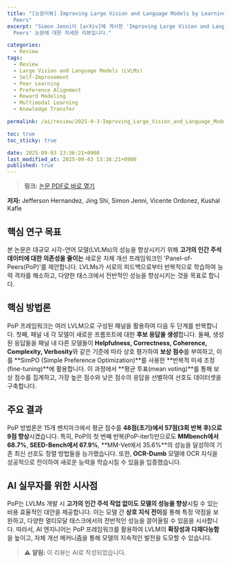 ```yaml
---
title: "[논문리뷰] Improving Large Vision and Language Models by Learning from a Panel of
  Peers"
excerpt: "Simon Jenni이 [arXiv]에 게시한 'Improving Large Vision and Language Models by Learning from a Panel of
  Peers' 논문에 대한 자세한 리뷰입니다."

categories:
  - Review
tags:
  - Review
  - Large Vision and Language Models (LVLMs)
  - Self-Improvement
  - Peer Learning
  - Preference Alignment
  - Reward Modeling
  - Multimodal Learning
  - Knowledge Transfer

permalink: /ai/review/2025-9-3-Improving_Large_Vision_and_Language_Models_by_Learning_from_a_Panel_of_Peers/

toc: true
toc_sticky: true

date: 2025-09-03 13:36:21+0900
last_modified_at: 2025-09-03 13:36:21+0900
published: true
---
```

> **링크:** [논문 PDF로 바로 열기](https://arxiv.org/abs/2509.01610)

**저자:** Jefferson Hernandez, Jing Shi, Simon Jenni, Vicente Ordonez, Kushal Kafle



## 핵심 연구 목표
본 논문은 대규모 시각-언어 모델(LVLMs)의 성능을 향상시키기 위해 **고가의 인간 주석 데이터에 대한 의존성을 줄이는** 새로운 자체 개선 프레임워크인 'Panel-of-Peers(PoP)'를 제안합니다. LVLMs가 서로의 피드백으로부터 반복적으로 학습하여 능력 격차를 해소하고, 다양한 태스크에서 전반적인 성능을 향상시키는 것을 목표로 합니다.

## 핵심 방법론
PoP 프레임워크는 여러 LVLM으로 구성된 패널을 활용하여 다음 두 단계를 반복합니다. 첫째, 패널 내 각 모델이 새로운 프롬프트에 대한 **후보 응답을 생성**합니다. 둘째, 생성된 응답들을 패널 내 다른 모델들이 **Helpfulness, Correctness, Coherence, Complexity, Verbosity**와 같은 기준에 따라 상호 평가하여 **보상 점수**를 부여하고, 이를 **SimPO (Simple Preference Optimization)**를 사용한 **반복적 미세 조정(fine-tuning)**에 활용합니다. 이 과정에서 **평균 투표(mean voting)**를 통해 보상 점수를 집계하고, 가장 높은 점수와 낮은 점수의 응답을 선별하여 선호도 데이터셋을 구축합니다.

## 주요 결과
PoP 방법론은 15개 벤치마크에서 평균 점수를 **48점(초기)에서 57점(3회 반복 후)으로 9점 향상**시켰습니다. 특히, PoP의 첫 번째 반복(PoP-iter1)만으로도 **MMbench에서 68.7%**, **SEED-Bench에서 67.9%**, **MM-Vet에서 35.6%**의 성능을 달성하여 기존 최신 선호도 정렬 방법들을 능가했습니다. 또한, **OCR-Dumb** 모델에 OCR 지식을 성공적으로 전이하여 새로운 능력을 학습시킬 수 있음을 입증했습니다.

## AI 실무자를 위한 시사점
PoP는 LVLMs 개발 시 **고가의 인간 주석 작업 없이도 모델의 성능을 향상**시킬 수 있는 비용 효율적인 대안을 제공합니다. 이는 모델 간 **상호 지식 전이**를 통해 특정 약점을 보완하고, 다양한 멀티모달 태스크에서의 전반적인 성능을 끌어올릴 수 있음을 시사합니다. 따라서, AI 엔지니어는 PoP 프레임워크를 활용하여 LVLM의 **확장성과 다재다능함**을 높이고, 자체 개선 메커니즘을 통해 모델의 지속적인 발전을 도모할 수 있습니다.

> ⚠️ **알림:** 이 리뷰는 AI로 작성되었습니다.